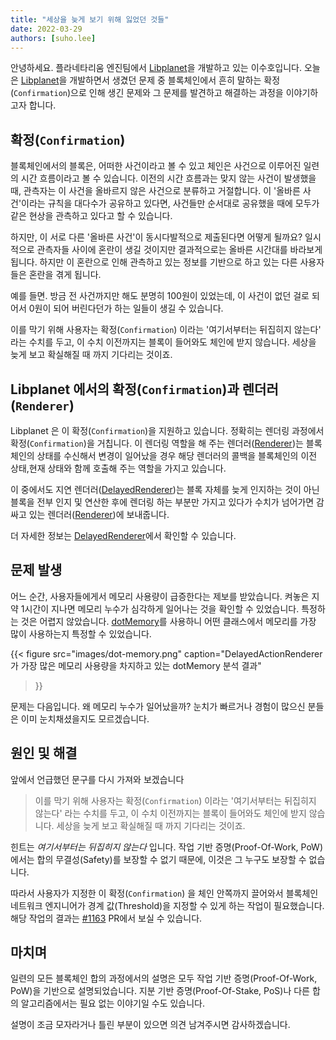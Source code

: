 ```yaml
---
title: "세상을 늦게 보기 위해 잃었던 것들"
date: 2022-03-29
authors: [suho.lee]
---
```


안녕하세요. 플라네타리움 엔진팀에서 [Libplanet]을 개발하고 있는 이수호입니다.
오늘은 [Libplanet]을 개발하면서 생겼던 문제 중 블록체인에서 흔히 말하는 확정(`Confirmation`)으로 인해 생긴 문제와
그 문제를 발견하고 해결하는 과정을 이야기하고자 합니다.

[Libplanet]: https://libplanet.io/

확정(`Confirmation`)
------------
블록체인에서의 블록은, 어떠한 사건이라고 볼 수 있고 체인은 사건으로 이루어진 일련의 시간 흐름이라고 볼 수 있습니다.
이전의 시간 흐름과는 맞지 않는 사건이 발생했을 때, 관측자는 이 사건을 올바르지 않은 사건으로 분류하고 거절합니다.
이 '올바른 사건'이라는 규칙을 대다수가 공유하고 있다면, 사건들만 순서대로 공유했을 때에 모두가 같은 현상을 관측하고 있다고 할 수 있습니다.

하지만, 이 서로 다른 '올바른 사건'이 동시다발적으로 제출된다면 어떻게 될까요?
일시적으로 관측자들 사이에 혼란이 생길 것이지만 결과적으로는 올바른 시간대를 바라보게 됩니다.
하지만 이 혼란으로 인해 관측하고 있는 정보를 기반으로 하고 있는 다른 사용자들은 혼란을 겪게 됩니다.

예를 들면. 방금 전 사건까지만 해도 분명히 100원이 있었는데, 이 사건이 없던 걸로 되어서 0원이 되어 버린다던가 하는 일들이 생길 수 있습니다.

이를 막기 위해 사용자는 확정(`Confirmation`) 이라는 '여기서부터는 뒤집히지 않는다' 라는 수치를 두고, 
이 수치 이전까지는 블록이 들어와도 체인에 받지 않습니다.
세상을 늦게 보고 확실해질 때 까지 기다리는 것이죠.


Libplanet 에서의 확정(`Confirmation`)과 렌더러(`Renderer`)
-----------------------------
Libplanet 은 이 확정(`Confirmation`)을 지원하고 있습니다. 정확히는 렌더링 과정에서 확정(`Confirmation`)을 거칩니다.
이 렌더링 역할을 해 주는 렌더러([Renderer])는 블록체인의 상태를 수신해서 변경이 일어났을 경우
해당 렌더러의 콜백을 블록체인의 이전 상태,현재 상태와 함께 호출해 주는 역할을 가지고 있습니다.

이 중에서도 지연 렌더러([DelayedRenderer])는 블록 자체를 늦게 인지하는 것이 아닌 블록을 전부 인지 및 연산한 후에
렌더링 하는 부분만 가지고 있다가 수치가 넘어가면 감싸고 있는 렌더러([Renderer])에 보내줍니다.

더 자세한 정보는 [DelayedRenderer]에서 확인할 수 있습니다.

[Renderer]: https://docs.libplanet.io/0.30.0/api/Libplanet.Blockchain.Renderers.IRenderer-1.html
[DelayedRenderer]: https://docs.libplanet.io/0.30.0/api/Libplanet.Blockchain.Renderers.DelayedRenderer-1.html


문제 발생
----------
어느 순간, 사용자들에게서 메모리 사용량이 급증한다는 제보를 받았습니다. 켜놓은 지 약 1시간이 지나면 메모리 누수가 심각하게 일어나는 것을 확인할 수 있었습니다.
특정하는 것은 어렵지 않았습니다. [dotMemory]를 사용하니 어떤 클래스에서 메모리를 가장 많이 사용하는지 특정할 수 있었습니다.

{{<
figure
  src="images/dot-memory.png"
  caption="DelayedActionRenderer 가 가장 많은 메모리 사용량을 차지하고 있는 dotMemory 분석 결과"
>}}

문제는 다음입니다. 왜 메모리 누수가 일어났을까? 눈치가 빠르거나 경험이 많으신 분들은 이미 눈치채셨을지도 모르겠습니다.

[dotMemory]: https://www.jetbrains.com/ko-kr/dotmemory/


원인 및 해결
----
앞에서 언급했던 문구를 다시 가져와 보겠습니다

> 이를 막기 위해 사용자는 확정(`Confirmation`) 이라는 '여기서부터는 뒤집히지 않는다' 라는 수치를 두고, 
이 수치 이전까지는 블록이 들어와도 체인에 받지 않습니다.
세상을 늦게 보고 확실해질 때 까지 기다리는 것이죠.

힌트는 *여기서부터는 뒤집히지 않는다* 입니다. 
작업 기반 증명(Proof-Of-Work, PoW)에서는 합의 무결성(Safety)를 보장할 수 없기 때문에, 이것은 그 누구도 보장할 수 없습니다.

따라서 사용자가 지정한 이 확정(`Confirmation`) 을 체인 안쪽까지 끌어와서
블록체인 네트워크 엔지니어가 경계 값(Threshold)을 지정할 수 있게 하는 작업이 필요했습니다.
해당 작업의 결과는 [#1163] PR에서 보실 수 있습니다.

[#1163]: https://github.com/planetarium/libplanet/pull/1163

마치며
-----
일련의 모든 블록체인 합의 과정에서의 설명은 모두 작업 기반 증명(Proof-Of-Work, PoW)을 기반으로 설명되었습니다.
지분 기반 증명(Proof-Of-Stake, PoS)나 다른 합의 알고리즘에서는 필요 없는 이야기일 수도 있습니다.

설명이 조금 모자라거나 틀린 부분이 있으면 의견 남겨주시면 감사하겠습니다.

